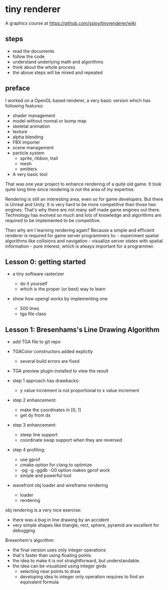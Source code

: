 # tiny renderer

A graphics course at https://github.com/ssloy/tinyrenderer/wiki

## steps

- read the documents 
- follow the code
- understand underlying math and algorithms 
- think about the whole process 
- the above steps will be mixed and repeated

## preface

I worked on a OpenGL based renderer, a very basic version which has following features: 
- shader management
- model without normal or bump map
- skeletal animation
- texture 
- alpha blending 
- FBX importer 
- scene management
- particle system
    - sprite, ribbon, trail
    - mesh 
    - emitters
- A very basic tool 

That was one year project to enhance rendering of a quite old game. 
It took quite long time since rendering is not the area of my expertise. 

Rendering is still an interesting area, even so for game developers. 
But there is Unreal and Unity. It is very hard to be more competitive than those two 
engines. That's why there are not many self made game engines out there. 
Technology has evolved so much and lots of knowledge and algorithms are required
to be implemented to be competitive. 

Then why am I learning rendering again? 
Because a simple and efficient renderer is required for game server programmers to: 
    - experiment spatial algorithms like collisions and navigation 
    - visualize server states with spatial information 
    - pure interest, which is always important for a programmer.

## Lesson 0: getting started

- a tiny software rasterizer
    - do it yourself 
    - which is the proper (or best) way to learn

- show how opengl works by implementing one
    - 500 lines
    - tga file class


## Lesson 1: Bresenhams's Line Drawing Algorithm 

- add TGA file to git repo

- TGAColor constructors added explictly 
    - several build errors are fixed

- TGA preview plugin installed to view the result

- step 1 approach has drawbacks: 
    - y value increment is not proportional to x value increment 

- step 2 enhancement: 
    - make the coordinates in [0, 1]
    - get dy from dx

- step 3 enhancement: 
    - steep line support 
    - coordinate swap support when they are reversed

- step 4 profiling: 
    - use gprof 
    - cmake option for clang to optimize
    - -pg -g -ggdb -O0 option makes gprof work
    - simple and powerful tool

- wavefront obj loader and wireframe rendering 
    - loader 
    - rendering 

obj rendering is a very nice exercise:
- there was a bug in line drawing by an accident
- very simple shapes like triangle, rect, sphere, pyramid are excellent for debugging
    

Bresenhem's algorithm:
- the final version uses only integer operations
- that's faster than using floating points
- the idea to make it is not straightforward, but understandable. 
- the idea can be visualized using integer girds
    - selecting near points to draw
    - developing idea to integer only operation requires to find an equivalent formula


 












